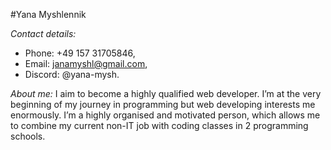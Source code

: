 #Yana Myshlennik

_Contact details:_

- Phone: +49 157 31705846,
- Email: janamyshl@gmail.com,
- Discord: @yana-mysh.

_About me:_
I aim to become a highly qualified web developer. I’m at the very beginning of my journey in programming but web developing interests me enormously. I’m a highly organised and motivated person, which allows me to combine my current non-IT job with coding classes in 2 programming schools.
